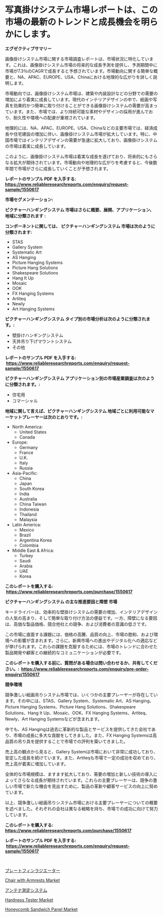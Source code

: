 <p><h1>写真掛けシステム市場レポートは、この市場の最新のトレンドと成長機会を明らかにします。</h1></p><p><strong>エグゼクティブサマリー</strong></p>
<p><p>画像掛けシステム市場に関する市場調査レポートは、市場状況に特化しています。これは、画像掛けシステム市場の将来的な成長予測を提供し、予測期間中に市場が7.3％のCAGRで成長すると予想されています。市場動向に関する簡単な概要と、NA、APAC、EUROPE、USA、Chinaにおける地理的な広がりを詳しく説明します。</p><p>市場動向では、画像掛けシステム市場は、建築や内装設計などの分野での需要の増加により着実に成長しています。現代のインテリアデザインの中で、絵画や写真を効果的かつ簡単に取り付けることができる画像掛けシステムの需要が高まっています。また、市場では、より持続可能な素材やデザインの採用が進んでおり、耐久性や環境への配慮が重視されています。</p><p>地理的には、NA、APAC、EUROPE、USA、Chinaなどの主要市場では、経済成長や住宅建設の増加に伴い、画像掛けシステム市場が拡大しています。特に、中国市場ではインテリアデザインの需要が急速に拡大しており、画像掛けシステムの市場は着実に成長しています。</p><p>このように、画像掛けシステム市場は着実な成長を遂げており、将来的にもさらなる拡大が期待されています。市場動向や地理的な広がりを考慮すると、今後数年間で市場がさらに成長していくことが予想されます。</p></p>
<p><strong>レポートのサンプル PDF を入手する: <a href="https://www.reliableresearchreports.com/enquiry/request-sample/1550617">https://www.reliableresearchreports.com/enquiry/request-sample/1550617</a></strong></p>
<p><strong>市場セグメンテーション:</strong></p>
<p><strong> ピクチャーハンギングシステム 市場はさらに概要、展開、アプリケーション、地域に分類されます :</strong></p>
<p><strong>コンポーネントに関しては、 ピクチャーハンギングシステム 市場は次のように分類されます: &nbsp;</strong></p>
<p><ul><li>STAS</li><li>Gallery System</li><li>Systematic Art</li><li>AS Hanging</li><li>Picture Hanging Systems</li><li>Picture Hang Solutions</li><li>Shakespeare Solutions</li><li>Hang It Up</li><li>Mosaic</li><li>OOK</li><li>FX Hanging Systems</li><li>Artiteq</li><li>Newly</li><li>Art Hanging Systems</li></ul></p>
<p><strong> ピクチャーハンギングシステム タイプ別の市場分析は次のように分類されます。:</strong></p>
<p><ul><li>壁掛けハンギングシステム</li><li>天井吊り下げマウントシステム</li><li>その他</li></ul></p>
<p><strong>レポートのサンプル PDF を入手する: &nbsp;<a href="https://www.reliableresearchreports.com/enquiry/request-sample/1550617">https://www.reliableresearchreports.com/enquiry/request-sample/1550617</a></strong></p>
<p><strong> ピクチャーハンギングシステム アプリケーション別の市場産業調査は次のように分類されます。:</strong></p>
<p><ul><li>住宅用</li><li>コマーシャル</li></ul></p>
<p><strong>地域に関して言えば、ピクチャーハンギングシステム 地域ごとに利用可能なマーケットプレーヤーは次のとおりです。:</strong></p>
<p><ul>
    <li>
        North America:
        <ul>
            <li>United States</li>
            <li>Canada</li>
        </ul>
    </li>
    <li>
        Europe:
        <ul>
            <li>Germany</li>
            <li>France</li>
            <li>U.K.</li>
            <li>Italy</li>
            <li>Russia</li>
        </ul>
    </li>
    <li>
        Asia-Pacific:
        <ul>
            <li>China</li>
            <li>Japan</li>
            <li>South Korea</li>
            <li>India</li>
            <li>Australia</li>
            <li>China Taiwan</li>
            <li>Indonesia</li>
            <li>Thailand</li>
            <li>Malaysia</li>
        </ul>
    </li>
    <li>
        Latin America:
        <ul>
            <li>Mexico</li>
            <li>Brazil</li>
            <li>Argentina Korea</li>
            <li>Colombia</li>
        </ul>
    </li>
    <li>
        Middle East & Africa:
        <ul>
            <li>Turkey</li>
            <li>Saudi</li>
            <li>Arabia</li>
            <li>UAE</li>
            <li>Korea</li>
        </ul>
    </li>
    </ul></p>
<p><strong>このレポートを購入する: &nbsp;<a href="https://www.reliableresearchreports.com/purchase/1550617">https://www.reliableresearchreports.com/purchase/1550617</a></strong></p>
<p><strong>ピクチャーハンギングシステム の主な推進要因と障壁 市場</strong></p>
<p><p>キードライバーは、効率的な壁掛けシステムの需要の増加、インテリアデザインの人気の高まり、そして簡単な取り付け方法の便益です。一方、障壁になる要因は、高価な製品価格、競合他社との競争、および消費者の意識の低さです。</p><p>この市場に直面する課題には、価格の高騰、品質の向上、市場の飽和、および環境への影響が含まれます。さらに、新興市場への進出やデジタル化への適応などが挙げられます。これらの課題を克服するためには、市場のトレンドに合わせた製品開発や顧客との継続的なコミュニケーションが必要です。</p></p>
<p><strong>このレポートを購入する前に、質問がある場合は問い合わせるか、共有してください。:&nbsp; <a href="https://www.reliableresearchreports.com/enquiry/pre-order-enquiry/1550617">https://www.reliableresearchreports.com/enquiry/pre-order-enquiry/1550617</a></strong></p>
<p><strong>競争環境</strong></p>
<p><p>競争激しい絵画吊りシステム市場では、いくつかの主要プレーヤーが存在しています。その中には、STAS、Gallery System、Systematic Art、AS Hanging、Picture Hanging Systems、Picture Hang Solutions、Shakespeare Solutions、Hang It Up、Mosaic、OOK、FX Hanging Systems、Artiteq、Newly、Art Hanging Systemsなどが含まれます。</p><p>中でも、AS Hangingは過去に革新的な製品とサービスを提供してきた会社であり、市場の成長に多大な貢献をしてきました。また、FX Hanging Systemsは高品質の吊り具を提供することで市場での評判を築いてきました。</p><p>売上高の観点から見ると、Gallery Systemは市場において非常に成功しており、安定した成長を続けています。また、Artiteqも市場で一定の成功を収めており、売上高が着実に増加しています。</p><p>全体的な市場規模は、ますます拡大しており、需要の増加と新しい技術の導入によってさらなる成長が期待されています。これらの主要プレーヤーは、競争の激しい市場で新たな機会を見出すために、製品の革新や顧客サービスの向上に努めています。</p><p>以上、競争激しい絵画吊りシステム市場における主要プレーヤーについての概要を述べました。それぞれの会社は異なる戦略を持ち、市場での成功に向けて努力しています。</p></p>
<p><strong>このレポートを購入する: &nbsp; <a href="https://www.reliableresearchreports.com/purchase/1550617">https://www.reliableresearchreports.com/purchase/1550617</a></strong></p>
<p><strong>レポートのサンプル PDF を入手する: &nbsp;<a href="https://www.reliableresearchreports.com/enquiry/request-sample/1550617">https://www.reliableresearchreports.com/enquiry/request-sample/1550617</a></strong><strong></strong></p>
<p>&nbsp;</p>
<p><p><a href="https://github.com/schmahlson/Market-Research-Report-List-1/blob/main/84341846704.md">プレートフィンラジエーター</a></p><p><a href="https://github.com/luckyshygirl/Market-Research-Report-List-3/blob/main/chair-with-armrests-market.md">Chair with Armrests Market</a></p><p><a href="https://github.com/zjkmgcs938405/Market-Research-Report-List-1/blob/main/32349226701.md">アンテナ測定システム</a></p><p><a href="https://issuu.com/reportprime-2/docs/hardness-tester-market-size-2030.pptx">Hardness Tester Market</a></p><p><a href="https://issuu.com/reportprime-2/docs/honeycomb-sandwich-panel-market-size-2030.pptx">Honeycomb Sandwich Panel Market</a></p></p>